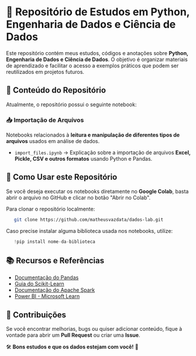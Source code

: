 # 📂 Repositório de Estudos em Python, Engenharia de Dados e Ciência de Dados

Este repositório contém meus estudos, códigos e anotações sobre **Python, Engenharia de Dados e Ciência de Dados**. O objetivo é organizar materiais de aprendizado e facilitar o acesso a exemplos práticos que podem ser reutilizados em projetos futuros.

## 📌 **Conteúdo do Repositório**
Atualmente, o repositório possui o seguinte notebook:

### 📥 **Importação de Arquivos**
Notebooks relacionados à **leitura e manipulação de diferentes tipos de arquivos** usados em análise de dados.

- `import_files.ipynb` → Explicação sobre a importação de arquivos **Excel, Pickle, CSV e outros formatos** usando Python e Pandas.

## 🚀 **Como Usar este Repositório**
Se você deseja executar os notebooks diretamente no **Google Colab**, basta abrir o arquivo no GitHub e clicar no botão "Abrir no Colab".

Para clonar o repositório localmente:
```bash
   git clone https://github.com/matheusvazdata/dados-lab.git
```

Caso precise instalar alguma biblioteca usada nos notebooks, utilize:
```python
   !pip install nome-da-biblioteca
```

## 📚 **Recursos e Referências**
- [Documentação do Pandas](https://pandas.pydata.org/docs/)
- [Guia do Scikit-Learn](https://scikit-learn.org/stable/user_guide.html)
- [Documentação do Apache Spark](https://spark.apache.org/docs/latest/)
- [Power BI - Microsoft Learn](https://learn.microsoft.com/pt-br/power-bi/)

## 📢 **Contribuições**
Se você encontrar melhorias, bugs ou quiser adicionar conteúdo, fique à vontade para abrir um **Pull Request** ou criar uma **Issue**. 

🛠 **Bons estudos e que os dados estejam com você!** 🚀
